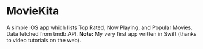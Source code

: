 # MovieKita
A simple iOS app which lists Top Rated, Now Playing, and Popular Movies. Data fetched from tmdb API.
**Note:** My very first app written in Swift (thanks to video tutorials on the web).
